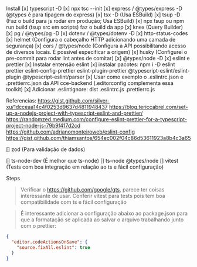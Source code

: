 Install
[x] typescript -D
[x] npx tsc --init
[x] express / @types/express -D (@types é para tipagem do express)
[x] tsx -D (Usa ESBuild)
[x] tsup -D (Faz o build para js rodar em produção; Usa ESBuild)
[x] npx tsup ou npm run build (tsup src em scripts) faz o build da app
[x] knex (Query Builder)
[x] pg / @types/pg -D
[x] dotenv / @types/dotenv -D
[x] http-status-codes
[x] helmet (Configura o cabeçalho HTTP adicionando uma camada de segurança)
[x] cors / @types/node (Configura a API possibilitando acesso de diversos locais. É possível especificar a origem)
[x] husky (Configurei o pre-commit para rodar lint antes de comitar)
[x] @types/node -D
[x] eslint e prettier
    [x] Instalar entensão eslint
    [x] instalar pacotes: npm i -D eslint prettier eslint-config-prettier eslint-plugin-prettier @typescript-eslint/eslint-plugin @typescript-eslint/parser
    [x] Usar como exemplo o .eslintrc.json e .prettierrc.json da API cce-backend (.editorconfig complementa essa toolkit)
    [x] Adicionar .eslintignore: 
        dist 
        .eslintrc.js 
        .prettierrc.js

Referencias:
https://gist.github.com/silver-xu/1dcceaa14c4f0253d9637d4811948437
https://blog.tericcabrel.com/set-up-a-nodejs-project-with-typescript-eslint-and-prettier/
https://randomzed.medium.com/configure-eslint-prettier-for-a-typescript-project-node-js-79b9f417d2cd
https://github.com/adrianomonteiroweb/eslint-config
https://gist.github.com/thiamsantos/654ec002f04c86d53611923a8b4c3a65



[] zod (Para validação de dados)

[] ts-node-dev (É melhor que ts-node)
[] ts-node @types/node
[] vitest (Tests com boa integração em relação ao ts e fácil configuração)

Steps
> Verificar o https://github.com/google/gts, parece ter coisas interessante de usar.
> Conferir vitest para tests pois tem boa compatibilidade com ts e fácil configuração

> É interessante adicionar a configuração abaixo ao package.json para que a formatação se aplicada ao salvar o arquivo trabalhando junto com o prettier:
```json
{
  "editor.codeActionsOnSave": {
    "source.fixAll.eslint": true
  }
}
```

